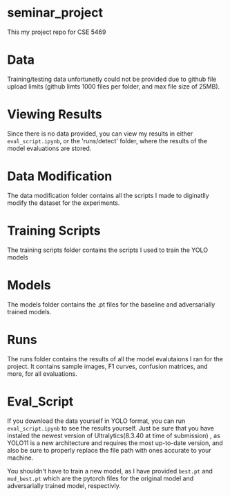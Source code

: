 # seminar_project
This my project repo for CSE 5469

# Data 
Training/testing data unfortunetly could not be provided due to github file upload limits (github limts 1000 files per folder, and max file size of 25MB).

# Viewing Results
Since there is no data provided, you can view my results in either `eval_script.ipynb`, or the 'runs/detect' folder, where the results of the model evaluations are stored.

# Data Modification
The data modification folder contains all the scripts I made to diginatlly modify the dataset for the experiments.

# Training Scripts
The training scripts folder contains the scripts I used to train the YOLO models

# Models
The models folder contains the .pt files for the baseline and adversarially trained models.

# Runs
The runs folder contains the results of all the model evalutaions I ran for the project.
It contains sample images, F1 curves, confusion matrices, and more, for all evaluations.

# Eval_Script
If you download the data yourself in YOLO format, you can run `eval_script.ipynb` to see the results yourself. Just be sure that you have instaled the newest version of Ultralytics(8.3.40 at time of submission) , as YOLO11 is a new architecture and requires the most up-to-date version, and also be sure to properly replace the file path with ones accurate to your machine.

You shouldn't have to train a new model, as I have provided `best.pt` and `mud_best.pt` which are the pytorch files for the original model and adversarially trained model, respectivly.

